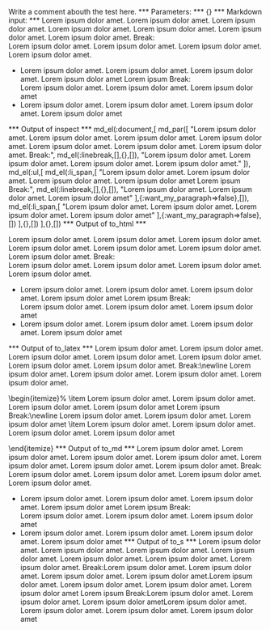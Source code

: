 Write a comment abouth the test here.
*** Parameters: ***
{}
*** Markdown input: ***
Lorem ipsum dolor amet. Lorem ipsum dolor amet. Lorem ipsum dolor amet. Lorem ipsum dolor amet. Lorem ipsum dolor amet. Lorem ipsum dolor amet. Lorem ipsum dolor amet. Break:  
Lorem ipsum dolor amet. Lorem ipsum dolor amet. Lorem ipsum dolor amet. Lorem ipsum dolor amet. 

* Lorem ipsum dolor amet. Lorem ipsum dolor amet. Lorem ipsum dolor amet. Lorem ipsum dolor amet
  Lorem ipsum Break:  
  Lorem ipsum dolor amet. Lorem ipsum dolor amet. Lorem ipsum dolor amet
* Lorem ipsum dolor amet. Lorem ipsum dolor amet. Lorem ipsum dolor amet. Lorem ipsum dolor amet

*** Output of inspect ***
md_el(:document,[
	md_par([
		"Lorem ipsum dolor amet. Lorem ipsum dolor amet. Lorem ipsum dolor amet. Lorem ipsum dolor amet. Lorem ipsum dolor amet. Lorem ipsum dolor amet. Lorem ipsum dolor amet. Break:",
		md_el(:linebreak,[],{},[]),
		"Lorem ipsum dolor amet. Lorem ipsum dolor amet. Lorem ipsum dolor amet. Lorem ipsum dolor amet."
	]),
	md_el(:ul,[
		md_el(:li_span,[
			"Lorem ipsum dolor amet. Lorem ipsum dolor amet. Lorem ipsum dolor amet. Lorem ipsum dolor amet Lorem ipsum Break:",
			md_el(:linebreak,[],{},[]),
			"Lorem ipsum dolor amet. Lorem ipsum dolor amet. Lorem ipsum dolor amet"
		],{:want_my_paragraph=>false},[]),
		md_el(:li_span,[
			"Lorem ipsum dolor amet. Lorem ipsum dolor amet. Lorem ipsum dolor amet. Lorem ipsum dolor amet"
		],{:want_my_paragraph=>false},[])
	],{},[])
],{},[])
*** Output of to_html ***
<p>Lorem ipsum dolor amet. Lorem ipsum dolor amet. Lorem ipsum dolor amet. Lorem ipsum dolor amet. Lorem ipsum dolor amet. Lorem ipsum dolor amet. Lorem ipsum dolor amet. Break:<br />Lorem ipsum dolor amet. Lorem ipsum dolor amet. Lorem ipsum dolor amet. Lorem ipsum dolor amet.</p>
<ul>
  <li>Lorem ipsum dolor amet. Lorem ipsum dolor amet. Lorem ipsum dolor amet. Lorem ipsum dolor amet Lorem ipsum Break:<br />Lorem ipsum dolor amet. Lorem ipsum dolor amet. Lorem ipsum dolor amet</li>
  <li>Lorem ipsum dolor amet. Lorem ipsum dolor amet. Lorem ipsum dolor amet. Lorem ipsum dolor amet</li>
</ul>
*** Output of to_latex ***
Lorem ipsum dolor amet. Lorem ipsum dolor amet. Lorem ipsum dolor amet. Lorem ipsum dolor amet. Lorem ipsum dolor amet. Lorem ipsum dolor amet. Lorem ipsum dolor amet. Break:\newline Lorem ipsum dolor amet. Lorem ipsum dolor amet. Lorem ipsum dolor amet. Lorem ipsum dolor amet.

\begin{itemize}%
\item Lorem ipsum dolor amet. Lorem ipsum dolor amet. Lorem ipsum dolor amet. Lorem ipsum dolor amet Lorem ipsum Break:\newline Lorem ipsum dolor amet. Lorem ipsum dolor amet. Lorem ipsum dolor amet
\item Lorem ipsum dolor amet. Lorem ipsum dolor amet. Lorem ipsum dolor amet. Lorem ipsum dolor amet

\end{itemize}
*** Output of to_md ***
Lorem ipsum dolor amet. Lorem ipsum
dolor amet. Lorem ipsum dolor amet.
Lorem ipsum dolor amet. Lorem ipsum
dolor amet. Lorem ipsum dolor amet.
Lorem ipsum dolor amet. Break:  
Lorem ipsum dolor amet. Lorem ipsum
dolor amet. Lorem ipsum dolor amet.
Lorem ipsum dolor amet.

- Lorem ipsum dolor amet. Lorem ipsum
dolor amet. Lorem ipsum dolor amet.
Lorem ipsum dolor amet Lorem ipsum
Break:  
Lorem ipsum dolor amet. Lorem ipsum
dolor amet. Lorem ipsum dolor amet
- Lorem ipsum dolor amet. Lorem ipsum
dolor amet. Lorem ipsum dolor amet.
Lorem ipsum dolor amet
*** Output of to_s ***
Lorem ipsum dolor amet. Lorem ipsum dolor amet. Lorem ipsum dolor amet. Lorem ipsum dolor amet. Lorem ipsum dolor amet. Lorem ipsum dolor amet. Lorem ipsum dolor amet. Break:Lorem ipsum dolor amet. Lorem ipsum dolor amet. Lorem ipsum dolor amet. Lorem ipsum dolor amet.Lorem ipsum dolor amet. Lorem ipsum dolor amet. Lorem ipsum dolor amet. Lorem ipsum dolor amet Lorem ipsum Break:Lorem ipsum dolor amet. Lorem ipsum dolor amet. Lorem ipsum dolor ametLorem ipsum dolor amet. Lorem ipsum dolor amet. Lorem ipsum dolor amet. Lorem ipsum dolor amet
